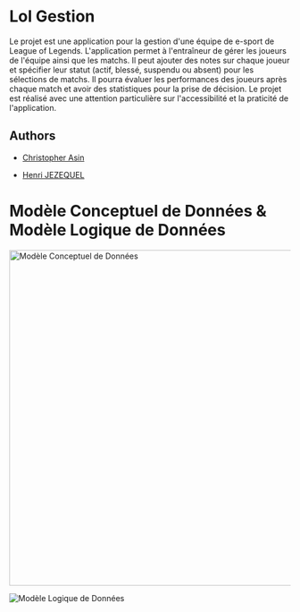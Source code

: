 # Lol Gestion

Le projet est une application pour la gestion d'une équipe de e-sport de League of Legends. L'application permet à l'entraîneur de gérer les joueurs de l'équipe ainsi que les matchs. Il peut ajouter des notes sur chaque joueur et spécifier leur statut (actif, blessé, suspendu ou absent) pour les sélections de matchs. Il pourra évaluer les performances des joueurs après chaque match et avoir des statistiques pour la prise de décision. Le projet est réalisé avec une attention particulière sur l'accessibilité et la praticité de l'application. 


## Authors

- [Christopher Asin](https://www.github.com/RiperPro03) 


- [Henri JEZEQUEL](https://github.com/HenriJez)


# Modèle Conceptuel de Données & Modèle Logique de Données

<img src="https://i.imgur.com/7haPMpz.png" alt="Modèle Conceptuel de Données" width="600x"/>

![Modèle Logique de Données](https://i.imgur.io/Hr6cEpy_d.webp?maxwidth=600&shape=thumb&fidelity=medium)
